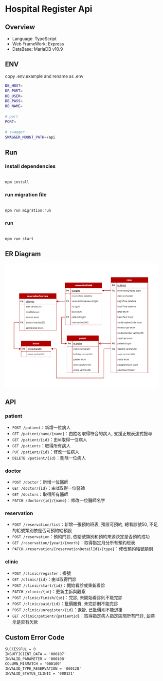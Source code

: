 # Hospital Register Api

## Overview

- Language: TypeScript
- Web FrameWork: Express
- DataBase: MariaDB v10.9

## ENV

copy .env.example and rename as .env

```bash
DB_HOST=
DB_PORT=
DB_USER=
DB_PASS=
DB_NAME=

# port 
PORT=

# swagger
SWAGGER_MOUNT_PATH=/api

```

## Run

### install dependencies

```bash

npm install

```

### run migration file

```bash

npm run migration:run

```

### run

```bash

npm run start

```

## ER Diagram
![image](https://github.com/yuhexiong/hospital-register-api-typescript/blob/main/image/hospital_register_schema.png)


## API

### patient

- `POST /patient`：新增一位病人
- `GET /patient/name/{name}`：由姓名取得符合的病人, 支援正規表達式搜尋
- `GET /patient/{id}`：由id取得一位病人
- `GET /patients`：取得所有病人
- `PUT /patient/{id}`：修改一位病人
- `DELETE /patient/{id}`：刪除一位病人

### doctor

- `POST /doctor`：新增一位醫師
- `GET /doctor/{id}`：由id取得一位醫師
- `GET /doctors`：取得所有醫師
- `PATCH /doctor/{id}/{name}`：修改一位醫師名字

### reservation

- `POST /reservation/list`：新增一張預約班表, 預設可預約, 總看診號50, 不足的給號類別依是否可預約給預設
- `POST /reservation`：預約門診, 依給號類別和預約來源決定是否預約成功
- `GET /reservation/{year}/{month}`：取得指定月分所有預約班表
- `PATCH /reservation/{reservationDetailId}/{type}`：修改預約給號類別

### clinic

- `POST /clinic/register`：掛號
- `GET /clinic/{id}`：由id取得門診
- `POST /clinic/start/{id}`：開始看診或重新看診
- `PATCH /clinic/{id}`：更新主訴與觀察
- `POST /clinic/finish/{id}`：完診, 未開始看診則不能完診
- `POST /clinic/paid/{id}`：批價繳費, 未完診則不能完診
- `POST /clinic/unregister/{id}`：退掛, 已批價則不能退掛
- `GET /clinic/patient/{patientId}`：取得指定病人指定區間所有門診, 並顯示是否有欠款

## Custom Error Code

```
SUCCESSFUL = 0
INSUFFICIENT_DATA = '000107'
INVALID_PARAMETER = '000108'
COLUMN_MISMATCH = '000109'
INVALID_TYPE_RESERVATION = '000120'
INVALID_STATUS_CLINIC = '000121'
```
